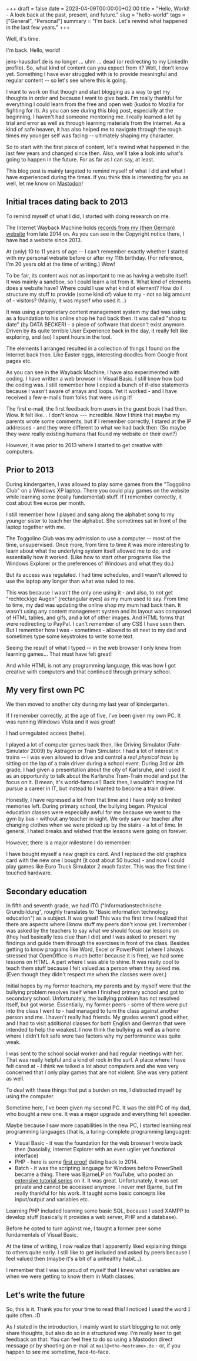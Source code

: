 +++ 
draft = false
date = 2023-04-09T00:00:00+02:00
title = "Hello, World! - A look back at the past, present, and future."
slug = "hello-world"
tags = ["General", "Personal"]
summary = "I'm back. Let's rewind what happened in the last few years."
+++

Well, it's time.

I'm back. Hello, world!

jens-hausdorf.de is no longer … uhm … dead (or redirecting to my LinkedIn profile).
So, what kind of content can you expect from it?
Well, I don't know yet.
Something I have ever struggled with is to provide meaningful and regular content -- so let's see where this is going.

I want to work on that though and start blogging as a way to get my thoughts in order and because I want to give back.
I'm really thankful for everything I could learn from the free and open web (kudos to Mozilla for fighting for it).
As you can see during this blog post, especially at the beginning, I haven't had someone mentoring me.
I really learned a lot by trial and error as well as through learning materials from the Internet.
As a kind of safe heaven, it has also helped me to navigate through the rough times my younger self was facing -- ultimately shaping my character.

So to start with the first piece of content, let's rewind what happened in the last few years and changed since then.
Also, we'll take a look into what's going to happen in the future.
For as far as I can say, at least.

This blog post is mainly targeted to remind myself of what I did and what I have experienced during the times.
If you think this is interesting for you as well, let me know on [Mastodon](https://chaos.social/@jens1o)!

## Initial traces dating back to 2013

To remind myself of what I did, I started with doing research on me.

The Internet Wayback Machine holds [records from my (then German) website](https://web.archive.org/web/20141217154705/http://jens-hausdorf.de/) from late 2014 on.
As you can see in the Copyright notice there, I have had a website since 2013.

At (only) 10 to 11 years of age -- I can't remember exactly whether I started with my personal website before or after my 11th birthday.
(For reference, I'm 20 years old at the time of writing.)
Wow!

To be fair, its content was not as important to me as having a website itself.
It was mainly a sandbox, so I could learn a lot from it.
What kind of elements does a website have?
Where could I use what kind of element?
How do I structure my stuff to provide (some kind of) value to my - not so big amount of - visitors?
(Mainly, it was myself who used it…)

It was using a proprietary content management system my dad was using as a foundation to his online shop he had back then.
It was called "shop to date" (by DATA BECKER) - a piece of software that doesn't exist anymore.
Driven by its quite terrible User Experience back in the day, it really felt like exploring, and (so) I spent hours in the tool.

The elements I arranged resulted in a collection of things I found on the Internet back then.
Like Easter eggs, interesting doodles from Google front pages etc.

As you can see in the Wayback Machine, I have also experimented with coding.
I have written a web browser in Visual Basic. I still know how bad the coding was. I still remember how I copied a bunch of if-else statements because I wasn't aware of arrays and loops.
Yet it worked - and I have received a few e-mails from folks that were using it!

The first e-mail, the first feedback from users in the guest book I had then.
Wow.
It felt like… I don't know --- incredible.
Now I think that maybe my parents wrote some comments, but if I remember correctly, I stared at the IP addresses - and they were different to what we had back then.
(So maybe they *were* really existing humans that found my website on their own?)

However, it was prior to 2013 where I started to get creative with computers.

## Prior to 2013

During kindergarten, I was allowed to play some games from the "Toggolino Club" on a Windows XP laptop.
There you could play games on the website while learning some (really fundamental) stuff.
If I remember correctly, it cost about five euros per month.

I still remember how I played and sang along the alphabet song to my younger sister to teach her the alphabet.
She sometimes sat in front of the laptop together with me.

The Toggolino Club was my admission to use a computer -- most of the time, unsupervised.
Once more, from time to time it was more interesting to learn about what the underlying system itself allowed me to do, and essentially how it worked.
(Like how to start other programs like the Windows Explorer or the preferences of Windows and what they do.)

But its access was regulated.
I had time schedules, and I wasn't allowed to use the laptop any longer than what was ruled to me.

This was because I wasn't the only one using it - and also, to not get "rechteckige Augen" (rectangular eyes) as my mum used to say.
From time to time, my dad was updating the online shop my mum had back then.
It wasn't using any content management system and its layout was composed of HTML tables, and gifs, and a lot of other images.
And HTML forms that were redirecting to PayPal.
I can't remember of any CSS I have seen then.
But I remember how I was - sometimes - allowed to sit next to my dad and sometimes type some keystrokes to write some text.

Seeing the result of what I typed -- in the web browser I only knew from learning games…
That must have felt great!

And while HTML is not any programming language, this was how I got creative with computers and that continued through primary school.

## My very first own PC

We then moved to another city during my last year of kindergarten.

If I remember correctly, at the age of five, I've been given my own PC.
It was running Windows Vista and it was great!

I had unregulated access (hehe).

I played a lot of computer games back then, like Driving Simulator (Fahr-Simulator 2009) by Astragon or Train Simulator.
I had a lot of interest in trains -- I was even allowed to drive and control a *real physical train* by sitting on the lap of a train driver during a school event.
During 3rd or 4th grade, I had given a presentation about the city of Karlsruhe, and I used it as an opportunity to talk about the Karlsruhe Tram-Train model and put the focus on it.
(I mean, it's world-famous!)
Back then, I wouldn't imagine I'd pursue a career in IT, but instead to I wanted to become a train driver.

Honestly, I have repressed a lot from that time and I have only so limited memories left.
During primary school, the bullying began.
Physical education classes were especially awful for me because we went to the gym by bus - without any teacher in sight.
We only saw our teacher after changing clothes when we were picked up by the stairs - a lot of time.
In general, I hated breaks and wished that the lessons were going on forever.

However, there is a major milestone I do remember:

I have bought myself a new graphics card. And I replaced the old graphics card with the new one I bought (it cost about 50 bucks) - and now I could play games like Euro Truck Simulator 2 much faster. This was the first time I touched hardware.

## Secondary education

In fifth and seventh grade, we had ITG ("Informationstechnische Grundbildung", roughly translates to "Basic information technology education") as a subject.
It was great!
This was the first time I realized that there are aspects where I know stuff my peers don't know yet.
I remember I was asked by the teachers to say what we should focus our lessons on (they had basically less clue than I did) and I was asked to present my findings and guide them through the exercises in front of the class.
Besides getting to know programs like Word, Excel or PowerPoint (where I always stressed that OpenOffice is much better because it is free), we had some lessons on HTML.
A part where I was able to shine.
It was really cool to teach them stuff because I felt valued as a person when they asked me. (Even though they didn't respect me when the classes were over.)

Initial hopes by my former teachers, my parents and by myself were that the bullying problem resolves itself when I finished primary school and got to secondary school.
Unfortunately, the bullying problem has not resolved itself, but got worse.
Essentially, my former peers - some of them were put into the class I went to - had managed to turn the class against another person and me.
I haven't really had friends.
My grades weren't good either, and I had to visit additional classes for both English and German that were intended to help the weakest.
I now think the bullying as well as a home where I didn't felt safe were two factors why my performance was quite weak.

I was sent to the school social worker and had regular meetings with her.
That was really helpful and a kind of rock in the surf.
A place where I have felt cared at - I think we talked a lot about computers and she was very concerned that I only play games that are not violent.
She was very patient as well.

To deal with these things that put a burden on me, I distracted myself by using the computer.

Sometime here, I've been given my second PC.
It was the old PC of my dad, who bought a new one.
It was a major upgrade and everything felt speedier.

Maybe because I saw more capabilities in the new PC, I started learning real programming languages (that is, a turing-complete programming language):

- Visual Basic - it was the foundation for the web browser I wrote back then (bascially, Internet Explorer with an even uglier yet functional interface)
- PHP - here is some [first proof](https://www.vb-paradise.de/index.php/Thread/108242-YouTube-Video-in-PHP-abspielen/?postID=935967#post935967) dating back to 2014.
- Batch - it was the scripting language for Windows before PowerShell became a thing. There was BjarneLP on YouTube, who posted an [extensive tutorial series](https://www.youtube.com/playlist?list=PLA5ck_LXPfPmsmRUJGh4a4XKrFrBhFsQQ) on it. It was great. Unfortunately, it was set private and cannot be accessed anymore. I never met Bjarne, but I'm really thankful for his work. It taught some basic concepts like input/output and variables etc.

Learning PHP included learning some basic SQL, because I used XAMPP to develop stuff (basically it provides a web server, PHP and a database).

Before he opted to turn against me, I taught a former peer some fundamentals of Visual Basic.

At the time of writing, I now realize that I apparently liked explaining things to others quite early.
I still like to get included and asked by peers because I feel valued then (maybe it's a bit of a unhealthy habit…).

I remember that I was so proud of myself that I knew what variables are when we were getting to know them in Math classes.

## Let's write the future

So, this is it. Thank you for your time to read this!
I noticed I used the word `I` quite often. :D

As I stated in the introduction, I mainly want to start blogging to not only share thoughts, but also do so in a structured way.
I'm really keen to get feedback on that.
You can feel free to do so using a Mastodon direct message or by shooting an e-mail at `mail@<the-hostname>.de` - or, if you happen to see me sometime, face-to-face.
